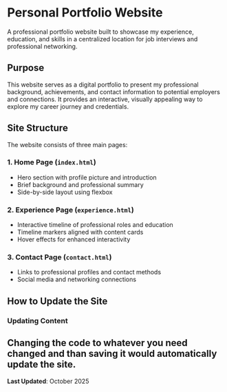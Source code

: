 # Personal Portfolio Website

A professional portfolio website built to showcase my experience, education, and skills in a centralized location for job interviews and professional networking.

## Purpose

This website serves as a digital portfolio to present my professional background, achievements, and contact information to potential employers and connections. It provides an interactive, visually appealing way to explore my career journey and credentials.

## Site Structure

The website consists of three main pages:

### 1. Home Page (`index.html`)
- Hero section with profile picture and introduction
- Brief background and professional summary
- Side-by-side layout using flexbox

### 2. Experience Page (`experience.html`)
- Interactive timeline of professional roles and education
- Timeline markers aligned with content cards
- Hover effects for enhanced interactivity

### 3. Contact Page (`contact.html`)
- Links to professional profiles and contact methods
- Social media and networking connections

## How to Update the Site

### Updating Content

Changing the code to whatever you need changed and than saving it would automatically update the site.
---

**Last Updated**: October 2025
